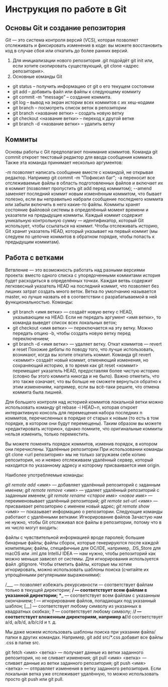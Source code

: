 # Инструкция по работе в Git

## Основы Git и создание репозитория

*Git* — это система контроля версий (VCS), которая позволяет отслеживать и фиксировать изменения в коде: вы можете восстановить код в случае сбоя или откатить до более ранних версий.
1. Для инициализации нового репозитория .git подойдёт git init или, если хотите скопировать существующий, git clone <адрес репозитория>.
2. Основные команды Git
* git status – получить информацию от git о его текущем состоянии
* git add – добавить файл или файлы к следующему коммиту
* git commit -m “message” – создание коммита.
* git log – вывод на экран истории всех коммитов с их хеш-кодами
* git branch – посмотреть список веток в репозитории
* git branch <название ветки> – создать новую ветку
* git checkout <название ветки> – переход к другой ветке
* git branch -d <название ветки> – удалить ветку

## Коммиты
Основы работы с Git предполагают понимание коммитов. Команда git commit откроет текстовый редактор для ввода сообщения коммита. Также эта команда принимает несколько аргументов:

_-m_ позволяет написать сообщение вместе с командой, не открывая редактор. Например git commit -m "Пофиксил баг";
-a переносит все отслеживаемые файлы в область подготовленных файлов и включает их в коммит (позволяет пропустить git add перед коммитом);
--amend заменяет последний коммит новым изменённым коммитом, что бывает полезно, если вы неправильно набрали сообщение последнего коммита или забыли включить в него какие-то файлы.
Коммиты хранят состояние файловой системы в определённый момент времени и указатели на предыдущие коммиты. Каждый коммит содержит уникальную контрольную сумму — идентификатор, который Git использует, чтобы ссылаться на коммит. Чтобы отслеживать историю, Git хранит указатель HEAD, который указывает на первый коммит (мы следуем по цепочке коммитов в обратном порядке, чтобы попасть к предыдущим коммитам).

## Работа с ветками
Ветвление — это возможность работать над разными версиями проекта: вместо одного списка с упорядоченными коммитами история будет расходиться в определённых точках. Каждая ветвь содержит легковесный указатель HEAD на последний коммит, что позволяет без лишних затрат создать много веток. Ветка по умолчанию называется master, но лучше назвать её в соответствии с разрабатываемой в ней функциональностью.
Команды:

* git branch <имя ветки> — создаёт новую ветку с HEAD, указывающим на HEAD. Если не передать аргумент <имя ветки>, то команда выведет список всех локальных веток;
* git checkout <имя ветки> — переключается на эту ветку. Можно передать опцию -b, чтобы создать новую ветку перед переключением;
* git branch -d <имя ветки> — удаляет ветку. Откат коммитов — revert и reset
Похожие дебаты по поводу того, что лучше использовать, возникают, когда вы хотите откатить коммит. Команда git revert <коммит> создаёт новый коммит, отменяющий изменения, но сохраняющий историю, в то время как git reset <коммит> перемещает указатель HEAD, предоставляя более чистую историю (словно бы этого коммита никогда и не было). Важно отметить, что это также означает, что вы больше не сможете вернуться обратно к этим изменениям, например, если вы всё-таки решите, что отмена коммита была лишней. 

Для большего контроля над историей коммитов локальной ветки можно использовать команду git rebase -i HEAD~n, которая откроет интерактивную консоль для перемещения набора последних n коммитов, перечисленных в порядке от старых к новым (то есть в том порядке, в котором они будут перемещены). Таким образом вы можете «редактировать историю», однако помните, что оригинальные коммиты нельзя изменить, только переместить.

Вы можете поменять порядок коммитов, изменив порядок, в котором они перечислены. Удалённые репозитории
При использовании команды git clone <url репозитория> мы не только загружаем себе копию репозитория, но и неявно отслеживаем удалённый сервер, который находится по указанному адресу и которому присваивается имя origin.

Наиболее употребляемые команды:

*git remote add <имя> <url>* — добавляет удалённый репозиторий с заданным именем;
*git remote remove <имя>* — удаляет удалённый репозиторий с заданным именем;
*git remote rename <старое имя> <новое имя>* — переименовывает удалённый репозиторий;
*git remote set-url <имя> <url>* — присваивает репозиторию с именем новый адрес;
*git remote show <имя>* — показывает информацию о репозитории.
Следующие команды работают с удалёнными ветками: Игнорирование файлов
Зачастую нам не нужно, чтобы Git отслеживал все файлы в репозитории, потому что в их число могут входить:

файлы с чувствительной информацией вроде паролей;
большие бинарные файлы;
файлы сборок, которые генерируются после каждой компиляции;
файлы, специфичные для ОС/IDE, например, .DS_Store для macOS или .iml для IntelliJ IDEA — нам нужно, чтобы репозиторий как можно меньше зависел от системы.
Для игнорирования используется файл .gitignore. Чтобы отметить файлы, которые мы хотим игнорировать, можно использовать шаблоны поиска (считайте их упрощёнными регулярными выражениями):

/___ — позволяет избежать рекурсивности — соответствует файлам только в текущей директории;
__/ — соответствует всем файлам в указанной директории;
*___ — соответствует всем файлам с указанным окончанием;
! — игнорирование файлов, попадающих под указанный шаблон;
[__] — соответствует любому символу из указанных в квадратных скобках;
? — соответствует любому символу;
/**/ — соответствует вложенным директориям, например a/**/d соответствует a/d, a/b/d, a/b/c/d и т. д.

Мы даже можем использовать шаблоны поиска при указании файла/папки в других командах. Например, git add src/*.css добавит все файлы .css в папке src.

git fetch <имя> <ветка> — получает данные из ветки заданного репозитория, но не сливает изменения;
git pull <имя> <ветка> — сливает данные из ветки заданного репозитория;
git push <имя> <ветка> — отправляет изменения в ветку заданного репозитория. Если локальная ветка уже отслеживает удалённую, то можно использовать просто git push или git pull.
##

##